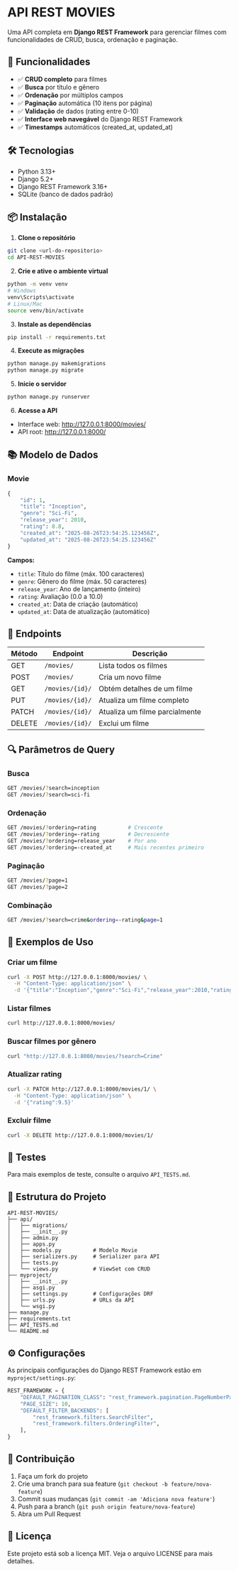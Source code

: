 # API REST MOVIES

Uma API completa em **Django REST Framework** para gerenciar filmes com funcionalidades de CRUD, busca, ordenação e paginação.

## 🚀 Funcionalidades

- ✅ **CRUD completo** para filmes
- ✅ **Busca** por título e gênero
- ✅ **Ordenação** por múltiplos campos
- ✅ **Paginação** automática (10 itens por página)
- ✅ **Validação** de dados (rating entre 0-10)
- ✅ **Interface web navegável** do Django REST Framework
- ✅ **Timestamps** automáticos (created_at, updated_at)

## 🛠️ Tecnologias

- Python 3.13+
- Django 5.2+
- Django REST Framework 3.16+
- SQLite (banco de dados padrão)

## 📦 Instalação

1. **Clone o repositório**
```bash
git clone <url-do-repositorio>
cd API-REST-MOVIES
```

2. **Crie e ative o ambiente virtual**
```bash
python -m venv venv
# Windows
venv\Scripts\activate
# Linux/Mac
source venv/bin/activate
```

3. **Instale as dependências**
```bash
pip install -r requirements.txt
```

4. **Execute as migrações**
```bash
python manage.py makemigrations
python manage.py migrate
```

5. **Inicie o servidor**
```bash
python manage.py runserver
```

6. **Acesse a API**
- Interface web: http://127.0.0.1:8000/movies/
- API root: http://127.0.0.1:8000/

## 📚 Modelo de Dados

### Movie
```python
{
    "id": 1,
    "title": "Inception",
    "genre": "Sci-Fi",
    "release_year": 2010,
    "rating": 8.8,
    "created_at": "2025-08-26T23:54:25.123456Z",
    "updated_at": "2025-08-26T23:54:25.123456Z"
}
```

**Campos:**
- `title`: Título do filme (máx. 100 caracteres)
- `genre`: Gênero do filme (máx. 50 caracteres)
- `release_year`: Ano de lançamento (inteiro)
- `rating`: Avaliação (0.0 a 10.0)
- `created_at`: Data de criação (automático)
- `updated_at`: Data de atualização (automático)

## 🔗 Endpoints

| Método | Endpoint | Descrição |
|--------|----------|-----------|
| GET | `/movies/` | Lista todos os filmes |
| POST | `/movies/` | Cria um novo filme |
| GET | `/movies/{id}/` | Obtém detalhes de um filme |
| PUT | `/movies/{id}/` | Atualiza um filme completo |
| PATCH | `/movies/{id}/` | Atualiza um filme parcialmente |
| DELETE | `/movies/{id}/` | Exclui um filme |

## 🔍 Parâmetros de Query

### Busca
```bash
GET /movies/?search=inception
GET /movies/?search=sci-fi
```

### Ordenação
```bash
GET /movies/?ordering=rating          # Crescente
GET /movies/?ordering=-rating         # Decrescente
GET /movies/?ordering=release_year    # Por ano
GET /movies/?ordering=-created_at     # Mais recentes primeiro
```

### Paginação
```bash
GET /movies/?page=1
GET /movies/?page=2
```

### Combinação
```bash
GET /movies/?search=crime&ordering=-rating&page=1
```

## 📝 Exemplos de Uso

### Criar um filme
```bash
curl -X POST http://127.0.0.1:8000/movies/ \
  -H "Content-Type: application/json" \
  -d '{"title":"Inception","genre":"Sci-Fi","release_year":2010,"rating":8.8}'
```

### Listar filmes
```bash
curl http://127.0.0.1:8000/movies/
```

### Buscar filmes por gênero
```bash
curl "http://127.0.0.1:8000/movies/?search=Crime"
```

### Atualizar rating
```bash
curl -X PATCH http://127.0.0.1:8000/movies/1/ \
  -H "Content-Type: application/json" \
  -d '{"rating":9.5}'
```

### Excluir filme
```bash
curl -X DELETE http://127.0.0.1:8000/movies/1/
```

## 🧪 Testes

Para mais exemplos de teste, consulte o arquivo `API_TESTS.md`.

## 📁 Estrutura do Projeto

```
API-REST-MOVIES/
├── api/
│   ├── migrations/
│   ├── __init__.py
│   ├── admin.py
│   ├── apps.py
│   ├── models.py          # Modelo Movie
│   ├── serializers.py     # Serializer para API
│   ├── tests.py
│   └── views.py           # ViewSet com CRUD
├── myproject/
│   ├── __init__.py
│   ├── asgi.py
│   ├── settings.py        # Configurações DRF
│   ├── urls.py            # URLs da API
│   └── wsgi.py
├── manage.py
├── requirements.txt
├── API_TESTS.md
└── README.md
```

## ⚙️ Configurações

As principais configurações do Django REST Framework estão em `myproject/settings.py`:

```python
REST_FRAMEWORK = {
    "DEFAULT_PAGINATION_CLASS": "rest_framework.pagination.PageNumberPagination",
    "PAGE_SIZE": 10,
    "DEFAULT_FILTER_BACKENDS": [
        "rest_framework.filters.SearchFilter",
        "rest_framework.filters.OrderingFilter",
    ],
}
```

## 🤝 Contribuição

1. Faça um fork do projeto
2. Crie uma branch para sua feature (`git checkout -b feature/nova-feature`)
3. Commit suas mudanças (`git commit -am 'Adiciona nova feature'`)
4. Push para a branch (`git push origin feature/nova-feature`)
5. Abra um Pull Request

## 📄 Licença

Este projeto está sob a licença MIT. Veja o arquivo LICENSE para mais detalhes.